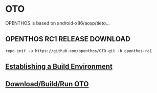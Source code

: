 # OTO
OPENTHOS is based on android-x86/aosp/tieto...
## OPENTHOS RC1 RELEASE DOWNLOAD
```
repo init -u https://github.com/openthos/OTO.git -b openthos-rc1
```
## [Establishing a Build Environment](http://source.android.com/source/initializing.html)

## [Download/Build/Run OTO](https://github.com/openthos/openthos/wiki/Download_Build_Run_OTO)
```

